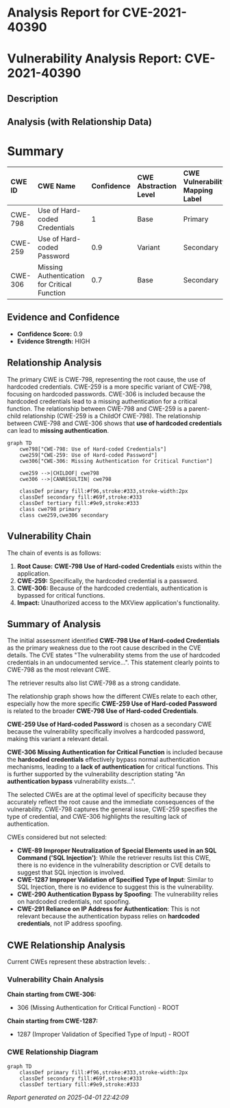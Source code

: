 # Analysis Report for CVE-2021-40390

# Vulnerability Analysis Report: CVE-2021-40390

## Description



## Analysis (with Relationship Data)

# Summary
| CWE ID  | CWE Name                                                                                             | Confidence | CWE Abstraction Level | CWE Vulnerability Mapping Label | CWE-Vulnerability Mapping Notes |
| :-------- | :----------------------------------------------------------------------------------------------------- | :----------- | :---------------------- | :------------------------------ | :------------------------------ |
| CWE-798   | Use of Hard-coded Credentials                                                                        | 1          | Base                    | Primary                         | Allowed                       |
| CWE-259   | Use of Hard-coded Password                                                                           | 0.9          | Variant                 | Secondary                       | Allowed                       |
| CWE-306   | Missing Authentication for Critical Function                                                           | 0.7          | Base                    | Secondary                       | Allowed                       |

## Evidence and Confidence

*   **Confidence Score:** 0.9
*   **Evidence Strength:** HIGH

## Relationship Analysis
The primary CWE is CWE-798, representing the root cause, the use of hardcoded credentials. CWE-259 is a more specific variant of CWE-798, focusing on hardcoded passwords. CWE-306 is included because the hardcoded credentials lead to a missing authentication for a critical function. The relationship between CWE-798 and CWE-259 is a parent-child relationship (CWE-259 is a ChildOf CWE-798). The relationship between CWE-798 and CWE-306 shows that **use of hardcoded credentials** can lead to **missing authentication**.

```mermaid
graph TD
    cwe798["CWE-798: Use of Hard-coded Credentials"]
    cwe259["CWE-259: Use of Hard-coded Password"]
    cwe306["CWE-306: Missing Authentication for Critical Function"]
    
    cwe259 -->|CHILDOF| cwe798
    cwe306 -->|CANRESULTIN| cwe798
    
    classDef primary fill:#f96,stroke:#333,stroke-width:2px
    classDef secondary fill:#69f,stroke:#333
    classDef tertiary fill:#9e9,stroke:#333
    class cwe798 primary
    class cwe259,cwe306 secondary
```

## Vulnerability Chain
The chain of events is as follows:
1.  **Root Cause:** **CWE-798 Use of Hard-coded Credentials** exists within the application.
2.  **CWE-259:** Specifically, the hardcoded credential is a password.
3.  **CWE-306:** Because of the hardcoded credentials, authentication is bypassed for critical functions.
4.  **Impact:** Unauthorized access to the MXView application's functionality.

## Summary of Analysis
The initial assessment identified **CWE-798 Use of Hard-coded Credentials** as the primary weakness due to the root cause described in the CVE details. The CVE states "The vulnerability stems from the use of hardcoded credentials in an undocumented service...". This statement clearly points to CWE-798 as the most relevant CWE.

The retriever results also list CWE-798 as a strong candidate.

The relationship graph shows how the different CWEs relate to each other, especially how the more specific **CWE-259 Use of Hard-coded Password** is related to the broader **CWE-798 Use of Hard-coded Credentials**.

**CWE-259 Use of Hard-coded Password** is chosen as a secondary CWE because the vulnerability specifically involves a hardcoded password, making this variant a relevant detail.

**CWE-306 Missing Authentication for Critical Function** is included because the **hardcoded credentials** effectively bypass normal authentication mechanisms, leading to a **lack of authentication** for critical functions. This is further supported by the vulnerability description stating "An **authentication bypass** vulnerability exists...".

The selected CWEs are at the optimal level of specificity because they accurately reflect the root cause and the immediate consequences of the vulnerability. CWE-798 captures the general issue, CWE-259 specifies the type of credential, and CWE-306 highlights the resulting lack of authentication.

CWEs considered but not selected:

*   **CWE-89 Improper Neutralization of Special Elements used in an SQL Command ('SQL Injection')**: While the retriever results list this CWE, there is no evidence in the vulnerability description or CVE details to suggest that SQL injection is involved.
*   **CWE-1287 Improper Validation of Specified Type of Input**: Similar to SQL Injection, there is no evidence to suggest this is the vulnerability.
*   **CWE-290 Authentication Bypass by Spoofing**: The vulnerability relies on hardcoded credentials, not spoofing.
*   **CWE-291 Reliance on IP Address for Authentication**: This is not relevant because the authentication bypass relies on **hardcoded credentials**, not IP address spoofing.


## CWE Relationship Analysis

Current CWEs represent these abstraction levels: .


### Vulnerability Chain Analysis

**Chain starting from CWE-306:**
- 306 (Missing Authentication for Critical Function) - ROOT


**Chain starting from CWE-1287:**
- 1287 (Improper Validation of Specified Type of Input) - ROOT



### CWE Relationship Diagram

```mermaid
graph TD
    classDef primary fill:#f96,stroke:#333,stroke-width:2px
    classDef secondary fill:#69f,stroke:#333
    classDef tertiary fill:#9e9,stroke:#333
```



*Report generated on 2025-04-01 22:42:09*
